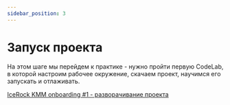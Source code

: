 ```yaml
---
sidebar_position: 3
---
```


# Запуск проекта

На этом шаге мы перейдем к практике - нужно пройти первую CodeLab, в которой настроим рабочее окружение, скачаем проект, научимся его запускать и отлаживать.

[IceRock KMM onboarding #1 - разворачивание проекта](https://codelabs.kmp.icerock.dev/codelabs/kmm-icerock-onboarding-1-ru/index.html)
